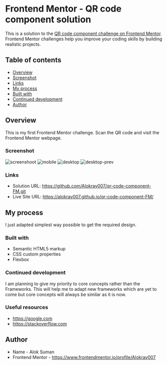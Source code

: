 # Frontend Mentor - QR code component solution

This is a solution to the [QR code component challenge on Frontend Mentor](https://www.frontendmentor.io/challenges/qr-code-component-iux_sIO_H). Frontend Mentor challenges help you improve your coding skills by building realistic projects.

## Table of contents

  - [Overview](#overview)
  - [Screenshot](#screenshot)
  - [Links](#links)
  - [My process](#my-process)
  - [Built with](#built-with)
  - [Continued development](#continued-development)
  - [Author](#author)

## Overview
This is my first Frontend Mentor challenge. Scan the QR code and visit the Frontend Mentor webpage.

### Screenshot

![screenshoot](https://raw.github.com/Alokray007/qr-code-component-FM/main/qr-code-component-main/design/Screenshoot.png)
![mobile](https://raw.github.com/Alokray007/qr-code-component-FM/main/qr-code-component-main/design/mobile-design.png)
![desktop](https://raw.github.com/Alokray007/qr-code-component-FM/main/qr-code-component-main/design/desktop-design.png)
![desktop-prev](https://raw.github.com/Alokray007/qr-code-component-FM/main/qr-code-component-main/design/dsesktop-preview.png)


### Links

- Solution URL: https://github.com/Alokray007/qr-code-component-FM.git
- Live Site URL: https://alokray007.github.io/qr-code-component-FM/

## My process
I just adapted simplest way possible to get the required design.

### Built with

- Semantic HTML5 markup
- CSS custom properties
- Flexbox

### Continued development

I am planning to give my priority to core concepts rather than the Frameworks. This will help me to adapt new frameworks which are yet to come but core concepts will always be similar as it is now.

### Useful resources

- https://google.com
- https://stackoverflow.com

## Author

- Name - Alok Suman
- Frontend Mentor - https://www.frontendmentor.io/profile/Alokray007
